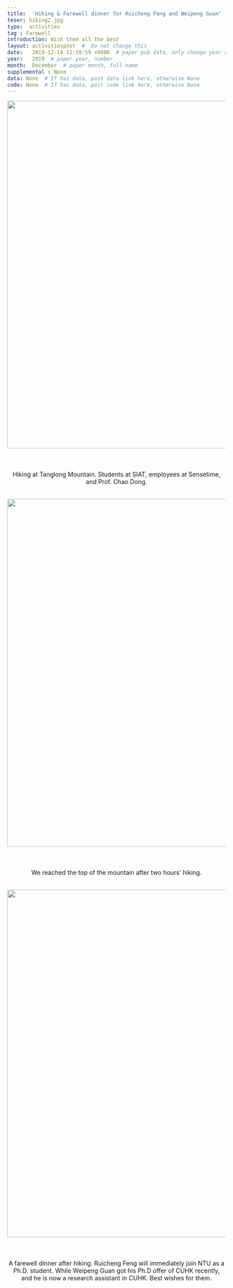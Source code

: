 ```yaml
---
title:  'Hiking & Farewell dinner for Ruicheng Feng and Weipeng Guan'  #  Paper title, covered by ''
teser: hiking2.jpg
type:  activities
tag : Farewell
introduction: Wish them all the best
layout: activitiespost  #  Do not change this
date:   2019-12-14 11:59:59 +0800  # paper pub data, only change year and month according to this format
year:   2019  # paper year, number
month:  December  # paper month, full name
supplemental : None
data: None  # If has data, post data link here, otherwise None
code: None  # If has data, post code link here, otherwise None
---
```


<center><img src="http://xpixel.group/images/activities/hiking1.jpg" width = "800" height = "auto"/></center>

&nbsp;
&nbsp;
<center>
<p style="font-size:20px;width:100%;text-align:left" >

Hiking at Tanglong Mountain. Students at SIAT, employees at Sensetime, and Prof. Chao Dong.

</p>
</center>
&nbsp;

<center><img src="http://xpixel.group/images/activities/hiking2.jpg" width = "800" height = "auto"/></center>

&nbsp;
&nbsp;
<center>
<p style="font-size:20px;width:100%;text-align:left" >

We reached the top of the mountain after two hours’ hiking.

</p>
</center>
&nbsp;

<center><img src="http://xpixel.group/images/activities/hiking3.jpg" width = "800" height = "auto"/></center>

&nbsp;
&nbsp;
<center>
<p style="font-size:20px;width:100%;text-align:left" >

A farewell dinner after hiking. Ruicheng Feng will immediately join NTU as a Ph.D. student. While Weipeng Guan got his Ph.D offer of CUHK recently, and he is now a research assistant in CUHK. Best wishes for them.

</p>
</center>
&nbsp;



